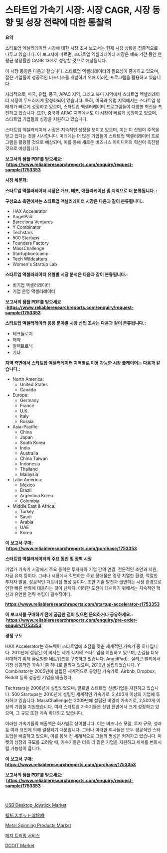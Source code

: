 <p><h1>스타트업 가속기 시장: 시장 CAGR, 시장 동향 및 성장 전략에 대한 통찰력</h1></p><p><strong>요약</strong></p>
<p><p> 스타트업 엑셀러레이터 시장에 대한 시장 조사 보고서는 현재 시장 상황을 집중적으로 다루고 있습니다. 이 보고서에 따르면, 스타트업 엑셀러레이터 시장은 예측 기간 동안 연평균 성장률인 CAGR 13%로 성장할 것으로 예상됩니다. </p><p>이 시장 동향은 다음과 같습니다. 스타트업 엑셀러레이터의 필요성이 증가하고 있으며, 젊은 기업들이 성공적인 비즈니스를 개발하기 위해 이러한 프로그램을 활용하고 있습니다. </p><p>지리적으로, 미국, 유럽, 중국, APAC 지역, 그리고 북미 지역에서 스타트업 엑셀러레이터 시장이 두드러지게 활성화되어 있습니다. 특히, 미국과 유럽 지역에서는 스타트업 생태계가 빠르게 성장하고 있으며, 스타트업 엑셀러레이터 프로그램들이 다양한 혁신을 촉진하고 있습니다. 또한, 중국과 APAC 지역에서도 이 시장이 빠르게 성장하고 있으며, 스타트업 기업들의 성장을 지원하고 있습니다.</p><p>스타트업 엑셀러레이터 시장은 지속적인 성장을 보이고 있으며, 이는 이 산업이 주목을 받고 있다는 것을 시사합니다. 미래에는 더 많은 기업들이 스타트업 엑셀러레이터 프로그램을 활용할 것으로 예상되며, 이를 통해 새로운 비즈니스 아이디어와 혁신이 촉진될 것으로 예상됩니다.</p></p>
<p><strong>보고서의 샘플 PDF를 받으세요: &nbsp;<a href="https://www.reliableresearchreports.com/enquiry/request-sample/1753353">https://www.reliableresearchreports.com/enquiry/request-sample/1753353</a></strong></p>
<p><strong>시장 세분화:</strong></p>
<p><strong> 스타트업 액셀러레이터 시장은 개요, 배포, 애플리케이션 및 지역으로 더 분류됩니다. :</strong></p>
<p><strong>구성요소 측면에서는 스타트업 액셀러레이터 시장은 다음과 같이 분류됩니다.:</strong></p>
<p><ul><li>HAX Accelerator</li><li>AngelPad</li><li>Barcelona Ventures</li><li>Y Combinator</li><li>Techstars</li><li>500 Startups</li><li>Founders Factory</li><li>MassChallenge</li><li>Startupbootcamp</li><li>Tech Wildcatters</li><li>Women's Startup Lab</li></ul></p>
<p><strong> 스타트업 액셀러레이터 유형별 시장 분석은 다음과 같이 분류됩니다.:</strong></p>
<p><ul><li>비기업 액셀러레이터</li><li>기업 운영 액셀러레이터</li></ul></p>
<p><strong>보고서의 샘플 PDF를 받으세요 :<a href="https://www.reliableresearchreports.com/enquiry/request-sample/1753353">https://www.reliableresearchreports.com/enquiry/request-sample/1753353</a></strong></p>
<p><strong> 스타트업 액셀러레이터 응용 분야별 시장 산업 조사는 다음과 같이 분류됩니다.:</strong></p>
<p><ul><li>테크놀로지</li><li>제약</li><li>일렉트로닉</li><li>기타</li></ul></p>
<p><strong>지역 측면에서 스타트업 액셀러레이터 지역별로 이용 가능한 시장 플레이어는 다음과 같습니다.:</strong></p>
<p><ul>
    <li>
        North America:
        <ul>
            <li>United States</li>
            <li>Canada</li>
        </ul>
    </li>
    <li>
        Europe:
        <ul>
            <li>Germany</li>
            <li>France</li>
            <li>U.K.</li>
            <li>Italy</li>
            <li>Russia</li>
        </ul>
    </li>
    <li>
        Asia-Pacific:
        <ul>
            <li>China</li>
            <li>Japan</li>
            <li>South Korea</li>
            <li>India</li>
            <li>Australia</li>
            <li>China Taiwan</li>
            <li>Indonesia</li>
            <li>Thailand</li>
            <li>Malaysia</li>
        </ul>
    </li>
    <li>
        Latin America:
        <ul>
            <li>Mexico</li>
            <li>Brazil</li>
            <li>Argentina Korea</li>
            <li>Colombia</li>
        </ul>
    </li>
    <li>
        Middle East & Africa:
        <ul>
            <li>Turkey</li>
            <li>Saudi</li>
            <li>Arabia</li>
            <li>UAE</li>
            <li>Korea</li>
        </ul>
    </li>
    </ul></p>
<p><strong>이 보고서 구매: &nbsp;<a href="https://www.reliableresearchreports.com/purchase/1753353">https://www.reliableresearchreports.com/purchase/1753353</a></strong></p>
<p><strong>스타트업 액셀러레이터의 주요 동인 및 장벽 시장</strong></p>
<p><p>기업가 가속기 시장에서 주요 동력은 투자자와 기업 간의 연결, 전문적인 조언과 지원, 자금 유치 등이다. 그러나 시장에서 직면하는 주요 장애물은 경쟁 치열한 환경, 적절한 투자자 발굴, 성공적인 파트너십 형성 등이다. 또한 기술 발전과 급변하는 시장 환경으로 인한 빠른 변화에 대응하는 것이 난제다. 이러한 도전에 대처하기 위해서는 지속적인 혁신과 유연한 전략 수립이 필수적이다.</p></p>
<p><strong><a href="https://www.reliableresearchreports.com/startup-accelerator-r1753353">https://www.reliableresearchreports.com/startup-accelerator-r1753353</a></strong></p>
<p><strong>이 보고서를 구매하기 전에 궁금한 점이 있으면 문의하거나 공유하세요.: &nbsp;<a href="https://www.reliableresearchreports.com/enquiry/pre-order-enquiry/1753353">https://www.reliableresearchreports.com/enquiry/pre-order-enquiry/1753353</a></strong></p>
<p><strong>경쟁 구도</strong></p>
<p><p>HAX Accelerator는 하드웨어 스타트업에 초점을 맞춘 세계적인 가속기 중 하나입니다. 2011년에 설립된 이 회사는 세계 각지의 스타트업을 지원하고 있으며, 손길을 더욱 확대하기 위해 글로벌한 네트워크를 구축하고 있습니다. AngelPad는 실리콘 밸리에서 가장 성공적인 가속기 중 하나로 알려져 있으며, 2010년 설립되었습니다. Y Combinator는 2005년에 설립된 세계적으로 유명한 가속기로, Airbnb, Dropbox, Reddit 등의 성공한 기업을 배출했다.</p><p>Techstars는 2006년에 설립되었으며, 글로벌 스타트업 신생기업을 지원하고 있습니다. 500 Startups는 2010년에 설립된 세계적인 가속기로, 2,400개 이상의 기업에 투자하고 있습니다. MassChallenge는 2009년에 설립된 비영리 가속기로, 2,500개 이상의 기업을 지원했습니다. 여러 스타트업 가속기들은 산업 전반에서 크게 성장하고 있으며, 그 규모 또한 계속 확대되고 있습니다.</p><p>이러한 가속기들의 매출액은 회사별로 상이합니다. 이는 비즈니스 모델, 투자 규모, 성과 등 여러 요인에 의해 결정되기 때문입니다. 그러나 이러한 회사들은 모두 성공적인 스타트업을 배출하고 있으며, 이를 통해 전 세계적으로 그들의 명성은 커져가고 있습니다. 마켓의 성장과 규모를 고려할 때, 가속기들은 더욱 더 많은 기업을 지원하고 세계를 변화시킬 가능성이 큽니다.</p></p>
<p><strong>이 보고서 구매: &nbsp; <a href="https://www.reliableresearchreports.com/purchase/1753353">https://www.reliableresearchreports.com/purchase/1753353</a></strong></p>
<p><strong>보고서의 샘플 PDF를 받으세요: &nbsp;<a href="https://www.reliableresearchreports.com/enquiry/request-sample/1753353">https://www.reliableresearchreports.com/enquiry/request-sample/1753353</a></strong><strong></strong></p>
<p>&nbsp;</p>
<p><p><a href="https://cat-emmental-94b.notion.site/Analyzing-USB-Desktop-Joystick-Market-Global-Industry-Perspective-and-Forecast-2024-to-2031-6d00780328594d589ce7bb3c00053036">USB Desktop Joystick Market</a></p><p><a href="https://github.com/pepo3k/Market-Research-Report-List-1/blob/main/677129728106.md">抵抗スポット溶接機</a></p><p><a href="https://github.com/wwwkeltoum/Market-Research-Report-List-2/blob/main/metal-spinning-products-market.md">Metal Spinning Products Market</a></p><p><a href="https://github.com/vss5505pa7z1p/Market-Research-Report-List-1/blob/main/412859425555.md">헤지 트리밍 서비스</a></p><p><a href="https://issuu.com/reportprime-2/docs/dcoit-market-size-2030.pptx">DCOIT Market</a></p></p>